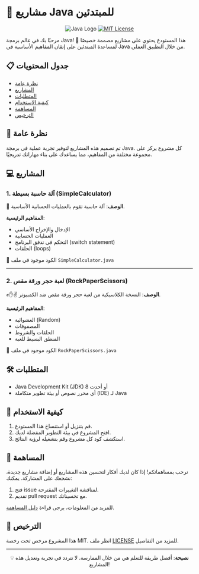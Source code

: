 # 🚀 مشاريع Java للمبتدئين

<div align="center">

![Java Logo](https://img.shields.io/badge/java-%23ED8B00.svg?style=for-the-badge&logo=java&logoColor=white)
[![MIT License](https://img.shields.io/badge/License-MIT-green.svg)](https://choosealicense.com/licenses/mit/)

</div>

مرحبًا بك في عالم برمجة Java! 👋 هذا المستودع يحتوي على مشاريع مصممة خصيصًا لمساعدة المبتدئين على إتقان المفاهيم الأساسية في Java من خلال التطبيق العملي.

## 📋 جدول المحتويات

- [نظرة عامة](#-نظرة-عامة)
- [المشاريع](#-المشاريع)
- [المتطلبات](#-المتطلبات)
- [كيفية الاستخدام](#-كيفية-الاستخدام)
- [المساهمة](#-المساهمة)
- [الترخيص](#-الترخيص)

## 🌟 نظرة عامة

تم تصميم هذه المشاريع لتوفير تجربة عملية في برمجة Java. كل مشروع يركز على مجموعة مختلفة من المفاهيم، مما يساعدك على بناء مهاراتك تدريجيًا.

## 💻 المشاريع

### 1. آلة حاسبة بسيطة (SimpleCalculator)

🧮 **الوصف**: آلة حاسبة تقوم بالعمليات الحسابية الأساسية.

**المفاهيم الرئيسية**:
- الإدخال والإخراج الأساسي
- العمليات الحسابية
- التحكم في تدفق البرنامج (switch statement)
- الحلقات (loops)

📁 الكود موجود في ملف `SimpleCalculator.java`

---

### 2. لعبة حجر ورقة مقص (RockPaperScissors)

✊✋✌️ **الوصف**: النسخة الكلاسيكية من لعبة حجر ورقة مقص ضد الكمبيوتر.

**المفاهيم الرئيسية**:
- العشوائية (Random)
- المصفوفات
- الحلقات والشروط
- المنطق البسيط للعبة

📁 الكود موجود في ملف `RockPaperScissors.java`

## 🛠 المتطلبات

- Java Development Kit (JDK) 8 أو أحدث
- أي محرر نصوص أو بيئة تطوير متكاملة (IDE) لـ Java

## 📖 كيفية الاستخدام

1. قم بتنزيل أو استنساخ هذا المستودع.
2. افتح المشروع في بيئة التطوير المفضلة لديك.
3. استكشف كود كل مشروع وقم بتشغيله لرؤية النتائج.

## 🤝 المساهمة

نرحب بمساهماتكم! إذا كان لديك أفكار لتحسين هذه المشاريع أو إضافة مشاريع جديدة، نشجعك على المشاركة. يمكنك:

1. فتح issue لمناقشة التغييرات المقترحة.
2. تقديم pull request مع تحسيناتك.

للمزيد من المعلومات، يرجى قراءة [دليل المساهمة](CONTRIBUTING.md).

## 📜 الترخيص

هذا المشروع مرخص تحت رخصة MIT. انظر ملف [LICENSE](LICENSE) للمزيد من التفاصيل.

---

<div align="center">

💡 **نصيحة**: أفضل طريقة للتعلم هي من خلال الممارسة. لا تتردد في تجربة وتعديل هذه المشاريع!

</div>